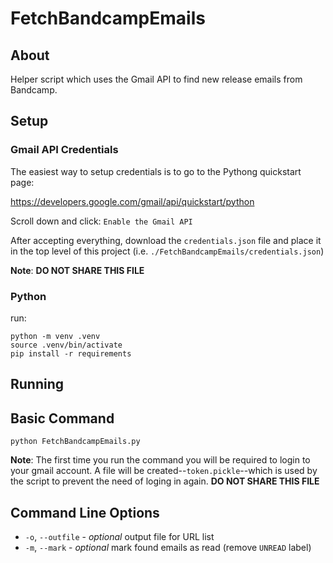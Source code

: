 # FetchBandcampEmails
## About
Helper script which uses the Gmail API to find new release emails from Bandcamp.

## Setup
### Gmail API Credentials
The easiest way to setup credentials is to go to the Pythong quickstart page:

https://developers.google.com/gmail/api/quickstart/python

Scroll down and click: `Enable the Gmail API`

After accepting everything, download the `credentials.json` file and place it in the top level of this project (i.e. `./FetchBandcampEmails/credentials.json`)

**Note**: **DO NOT SHARE THIS FILE**

### Python
run:
```
python -m venv .venv 
source .venv/bin/activate
pip install -r requirements
```

## Running
## Basic Command
```
python FetchBandcampEmails.py
```

**Note**: The first time you run the command you will be required to login to your gmail account. A file will be created--`token.pickle`--which is used by the script to prevent the need of loging in again. **DO NOT SHARE THIS FILE**

## Command Line Options
* `-o`, `--outfile` - *optional* output file for URL list
* `-m`, `--mark` - *optional* mark found emails as read (remove `UNREAD` label)